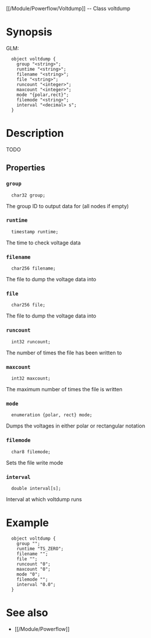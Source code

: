 [[/Module/Powerflow/Voltdump]] -- Class voltdump

# Synopsis

GLM:

~~~
  object voltdump {
    group "<string>";
    runtime "<string>";
    filename "<string>";
    file "<string>";
    runcount "<integer>";
    maxcount "<integer>";
    mode "{polar,rect}";
    filemode "<string>";
    interval "<decimal> s";
  }
~~~

# Description

TODO

## Properties

### `group`

~~~
  char32 group;
~~~

The group ID to output data for (all nodes if empty)

### `runtime`

~~~
  timestamp runtime;
~~~

The time to check voltage data

### `filename`

~~~
  char256 filename;
~~~

The file to dump the voltage data into

### `file`

~~~
  char256 file;
~~~

The file to dump the voltage data into

### `runcount`

~~~
  int32 runcount;
~~~

The number of times the file has been written to

### `maxcount`

~~~
  int32 maxcount;
~~~

The maximum number of times the file is written

### `mode`

~~~
  enumeration {polar, rect} mode;
~~~

Dumps the voltages in either polar or rectangular notation

### `filemode`

~~~
  char8 filemode;
~~~

Sets the file write mode

### `interval`

~~~
  double interval[s];
~~~

Interval at which voltdump runs

# Example

~~~
  object voltdump {
    group "";
    runtime "TS_ZERO";
    filename "";
    file "";
    runcount "0";
    maxcount "0";
    mode "0";
    filemode "";
    interval "0.0";
  }
~~~

# See also

* [[/Module/Powerflow]]

